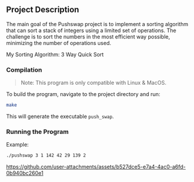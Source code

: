 
## Project Description
The main goal of the Pushswap project is to implement a sorting algorithm that can sort a stack of integers using a limited set of operations. The challenge is to sort the numbers in the most efficient way possible, minimizing the number of operations used.

My Sorting Algorithm: 3 Way Quick Sort 

### Compilation
> Note: This program is only compatible with Linux & MacOS.   

To build the program, navigate to the project directory and run:
```sh
make
```
This will generate the executable `push_swap`.

### Running the Program
Example:
```sh
./pushswap 3 1 142 42 29 139 2
```
https://github.com/user-attachments/assets/b527dce5-e7a4-4ac0-a6fd-0b940bc260e1
